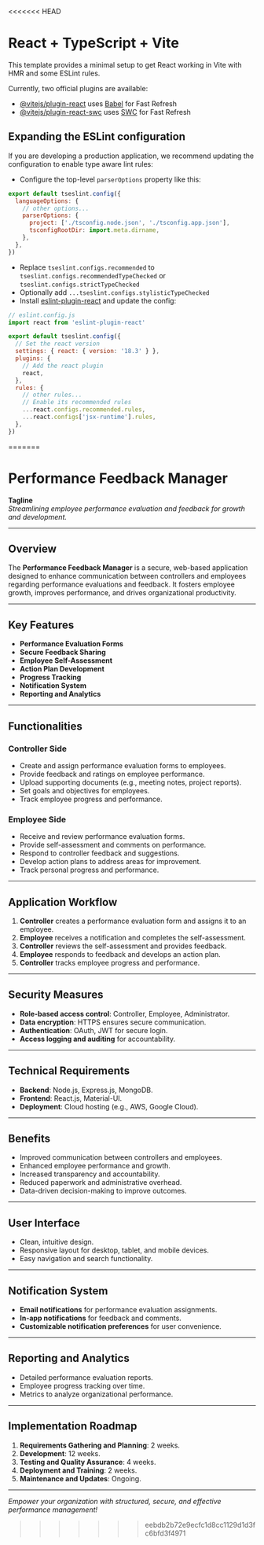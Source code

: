 <<<<<<< HEAD
# React + TypeScript + Vite

This template provides a minimal setup to get React working in Vite with HMR and some ESLint rules.

Currently, two official plugins are available:

- [@vitejs/plugin-react](https://github.com/vitejs/vite-plugin-react/blob/main/packages/plugin-react/README.md) uses [Babel](https://babeljs.io/) for Fast Refresh
- [@vitejs/plugin-react-swc](https://github.com/vitejs/vite-plugin-react-swc) uses [SWC](https://swc.rs/) for Fast Refresh

## Expanding the ESLint configuration

If you are developing a production application, we recommend updating the configuration to enable type aware lint rules:

- Configure the top-level `parserOptions` property like this:

```js
export default tseslint.config({
  languageOptions: {
    // other options...
    parserOptions: {
      project: ['./tsconfig.node.json', './tsconfig.app.json'],
      tsconfigRootDir: import.meta.dirname,
    },
  },
})
```

- Replace `tseslint.configs.recommended` to `tseslint.configs.recommendedTypeChecked` or `tseslint.configs.strictTypeChecked`
- Optionally add `...tseslint.configs.stylisticTypeChecked`
- Install [eslint-plugin-react](https://github.com/jsx-eslint/eslint-plugin-react) and update the config:

```js
// eslint.config.js
import react from 'eslint-plugin-react'

export default tseslint.config({
  // Set the react version
  settings: { react: { version: '18.3' } },
  plugins: {
    // Add the react plugin
    react,
  },
  rules: {
    // other rules...
    // Enable its recommended rules
    ...react.configs.recommended.rules,
    ...react.configs['jsx-runtime'].rules,
  },
})
```
=======
# Performance Feedback Manager

**Tagline**  
*Streamlining employee performance evaluation and feedback for growth and development.*

---

## Overview  
The **Performance Feedback Manager** is a secure, web-based application designed to enhance communication between controllers and employees regarding performance evaluations and feedback. It fosters employee growth, improves performance, and drives organizational productivity.

---

## Key Features  

- **Performance Evaluation Forms**  
- **Secure Feedback Sharing**  
- **Employee Self-Assessment**  
- **Action Plan Development**  
- **Progress Tracking**  
- **Notification System**  
- **Reporting and Analytics**

---

## Functionalities  

### **Controller Side**  
- Create and assign performance evaluation forms to employees.  
- Provide feedback and ratings on employee performance.  
- Upload supporting documents (e.g., meeting notes, project reports).  
- Set goals and objectives for employees.  
- Track employee progress and performance.  

### **Employee Side**  
- Receive and review performance evaluation forms.  
- Provide self-assessment and comments on performance.  
- Respond to controller feedback and suggestions.  
- Develop action plans to address areas for improvement.  
- Track personal progress and performance.  

---

## Application Workflow  

1. **Controller** creates a performance evaluation form and assigns it to an employee.  
2. **Employee** receives a notification and completes the self-assessment.  
3. **Controller** reviews the self-assessment and provides feedback.  
4. **Employee** responds to feedback and develops an action plan.  
5. **Controller** tracks employee progress and performance.  

---

## Security Measures  

- **Role-based access control**: Controller, Employee, Administrator.  
- **Data encryption**: HTTPS ensures secure communication.  
- **Authentication**: OAuth, JWT for secure login.  
- **Access logging and auditing** for accountability.  

---

## Technical Requirements  

- **Backend**: Node.js, Express.js, MongoDB.  
- **Frontend**: React.js, Material-UI.  
- **Deployment**: Cloud hosting (e.g., AWS, Google Cloud).  

---

## Benefits  

- Improved communication between controllers and employees.  
- Enhanced employee performance and growth.  
- Increased transparency and accountability.  
- Reduced paperwork and administrative overhead.  
- Data-driven decision-making to improve outcomes.  

---

## User Interface  

- Clean, intuitive design.  
- Responsive layout for desktop, tablet, and mobile devices.  
- Easy navigation and search functionality.  

---

## Notification System  

- **Email notifications** for performance evaluation assignments.  
- **In-app notifications** for feedback and comments.  
- **Customizable notification preferences** for user convenience.  

---

## Reporting and Analytics  

- Detailed performance evaluation reports.  
- Employee progress tracking over time.  
- Metrics to analyze organizational performance.  

---

## Implementation Roadmap  

1. **Requirements Gathering and Planning**: 2 weeks.  
2. **Development**: 12 weeks.  
3. **Testing and Quality Assurance**: 4 weeks.  
4. **Deployment and Training**: 2 weeks.  
5. **Maintenance and Updates**: Ongoing.  

---

*Empower your organization with structured, secure, and effective performance management!*
>>>>>>> eebdb2b72e9ecfc1d8cc1129d1d3fc6bfd3f4971
